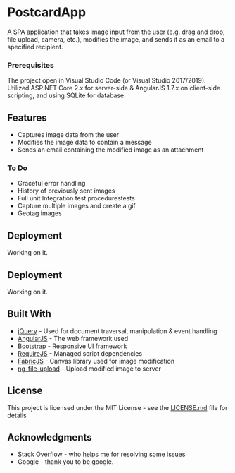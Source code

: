 # PostcardApp

A SPA application that takes image input from the user (e.g. drag and drop, file upload, camera, etc.), modifies the image, and sends it as an email to a specified recipient.

### Prerequisites

The project open in Visual Studio Code (or Visual Studio 2017/2019). Utilized ASP.NET Core 2.x for server-side & AngularJS 1.7.x on client-side scripting, and using SQLite for database.

## Features

- Captures image data from the user
- Modifies the image data to contain a message
- Sends an email containing the modified image as an attachment

### To Do

- Graceful error handling
- History of previously sent images
- Full unit Integration test procedurestests
- Capture multiple images and create a gif
- Geotag images

## Deployment

Working on it.

## Deployment

Working on it.

## Built With

* [jQuery](https://jquery.com/) - Used for document traversal, manipulation & event handling
* [AngularJS](https://angularjs.org/) - The web framework used
* [Bootstrap](https://getbootstrap.com/) - Responsive UI framework
* [RequireJS](https://requirejs.org/) - Managed script dependencies
* [FabricJS](http://fabricjs.com/) - Canvas library used for image modification
* [ng-file-upload](https://github.com/danialfarid/ng-file-upload) - Upload modified image to server

## License

This project is licensed under the MIT License - see the [LICENSE.md](LICENSE) file for details

## Acknowledgments

* Stack Overflow - who helps me for resolving some issues
* Google - thank you to be google.
